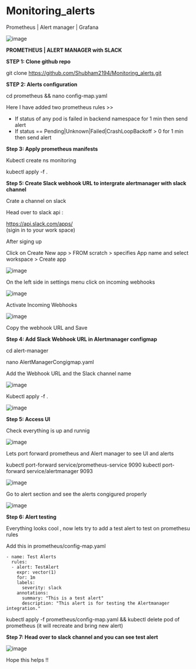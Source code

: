 # Monitoring_alerts
Prometheus | Alert manager | Grafana



![image](https://github.com/Shubham2194/Monitoring_alerts/assets/83746560/7879519f-cfb2-4327-8199-673b98af44b4)



**PROMETHEUS | ALERT MANAGER with SLACK**

**STEP 1: Clone github repo**

git clone https://github.com/Shubham2194/Monitoring_alerts.git


**STEP 2: Alerts configuration**

cd prometheus && nano config-map.yaml 


Here I have added two prometheus rules >>


- If status of any pod is failed in backend namespace for 1 min then send alert
- If status == Pending|Unknown|Failed|CrashLoopBackoff  > 0  for 1 min then send alert
 

**Step 3: Apply prometheus manifests**

Kubectl create ns monitoring

kubectl apply -f .


**Step 5: Create Slack webhook URL to intergrate alertmanager with slack channel**

Crate a channel on slack

Head over to slack api : 

https://api.slack.com/apps/  
(sigin in to your work space)

After siging up

Click on Create New app > FROM scratch > specifies App name and select workspace > Create app


![image](https://github.com/Shubham2194/Monitoring_alerts/assets/83746560/3203175f-c6fd-4aaf-9b67-02f1cf2c48d2)


On the left side in settings menu click on incoming webhooks

![image](https://github.com/Shubham2194/Monitoring_alerts/assets/83746560/5754f5e2-ba0d-410d-bf9e-8276b92baf0a)

Activate Incoming Webhooks

![image](https://github.com/Shubham2194/Monitoring_alerts/assets/83746560/156e819a-1518-496d-9382-a72c7327c00f)

Copy the webhook URL and Save



**Step 4: Add Slack Webhook URL in Alertmanager configmap**

cd alert-manager

nano AlertManagerCongigmap.yaml

Add the Webhook URL and the Slack channel name

![image](https://github.com/Shubham2194/Monitoring_alerts/assets/83746560/e2391a14-516f-40af-86e2-e8fac67961fe)


Kubectl apply -f .

![image](https://github.com/Shubham2194/Monitoring_alerts/assets/83746560/6d9e0b32-6bd5-4b0f-9022-76c92a1358a8)


**Step 5: Access UI**

Check everything is up and runnig

![image](https://github.com/Shubham2194/Monitoring_alerts/assets/83746560/954908f4-db11-4ec6-9804-7eda2ad68917)

Lets port forward prometheus and Alert manager to see UI and alerts

kubectl port-forward service/prometheus-service 9090
kubectl port-forward service/alertmanager 9093

![image](https://github.com/Shubham2194/Monitoring_alerts/assets/83746560/9b18fbc0-817b-48c9-a944-db63e7997103)


Go to alert section and see the alerts congigured properly


![image](https://github.com/Shubham2194/Monitoring_alerts/assets/83746560/5f003f36-e84e-4ac5-bc4c-3b67caebd53a)


**Step 6: Alert testing**

Everything looks cool , now lets try to add a test alert to test on promethesu rules

Add this in prometheus/config-map.yaml

    - name: Test Alerts
      rules:
      - alert: TestAlert
        expr: vector(1)
        for: 1m
        labels:
          severity: slack
        annotations:
          summary: "This is a test alert"
          description: "This alert is for testing the Alertmanager integration."


kubectl apply -f prometheus/config-map.yaml && kubectl delete pod of prometheus (it will recreate and bring new alert)


**Step 7: Head over to slack channel and you can see test alert**

![image](https://github.com/Shubham2194/Monitoring_alerts/assets/83746560/e91e2ae3-ca30-435e-bcb5-26c8c1757cb8)


Hope this helps !!















